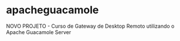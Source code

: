 # apacheguacamole
NOVO PROJETO - Curso de Gateway de Desktop Remoto utilizando o Apache Guacamole Server
